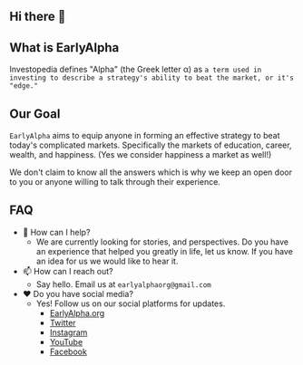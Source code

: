 ## Hi there 👋

## What is EarlyAlpha
Investopedia defines "Alpha" (the Greek letter α) as `a term used in investing to describe a strategy's ability to beat the market, or it's "edge."`

## Our Goal
`EarlyAlpha` aims to equip anyone in forming an effective strategy to beat today's complicated markets. 
Specifically the markets of education, career, wealth, and happiness. (Yes we consider happiness a market as well!)

We don't claim to know all the answers which is why we keep an open door to you or anyone willing to talk through their experience.

## FAQ
- 💬 How can I help? 
  - We are currently looking for stories, and perspectives.  Do you have an experience that helped you greatly in life, let us know.  If you have an idea for us we would like to hear it.
- 📫 How can I reach out? 
  - Say hello. Email us at `earlyalphaorg@gmail.com`
- ❤️ Do you have social media?
  - Yes! Follow us on our social platforms for updates.
    - [EarlyAlpha.org](https://earlyalpha.org)
    - [Twitter](https://twitter.com/EarlyAlpha)
    - [Instagram](https://www.instagram.com/earlyalphaorg)
    - [YouTube](https://www.youtube.com/channel/UC2KqE3k2yuYL8_1D6ywtXJA)
    - [Facebook](https://www.facebook.com/EarlyAlpha)

